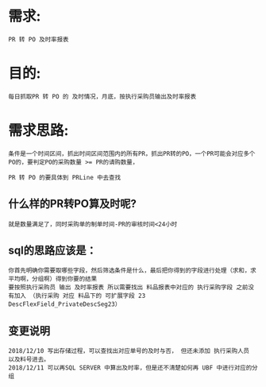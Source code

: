 # 需求: 
    PR 转 PO 及时率报表
# 目的: 
    每日抓取PR 转 PO 的 及时情况，月底，按执行采购员输出及时率报表

# 需求思路:
    条件是一个时间区间，抓出时间区间范围内的所有PR，抓出PR转的PO，一个PR可能会对应多个PO的，要判定PO的采购数量 >= PR的请购数量，

    PR 转 PO 的要具体到 PRLine 中去查找


## 什么样的PR转PO算及时呢?
    就是数量满足了，同时采购单的制单时间-PR的审核时间<24小时

## sql的思路应该是：
    你首先明确你需要取哪些字段，然后筛选条件是什么，最后把你得到的字段进行处理（求和，求平均啊，分组啊）得到你要的结果
    要按照执行采购员 输出 及时率报表 所以需要找出 料品报表中对应的 执行采购字段 之前没有加入 （执行采购 对应 料品下的 可扩展字段 23  DescFlexField_PrivateDescSeg23）

## 变更说明
    2018/12/10 写出存储过程，可以查找出对应单号的及时与否， 但还未添加 执行采购人员 以及料号进去。
    2018/12/11 可以再SQL SERVER 中算出及时率，但是还不清楚如何再 UBF 中进行对应的分组
